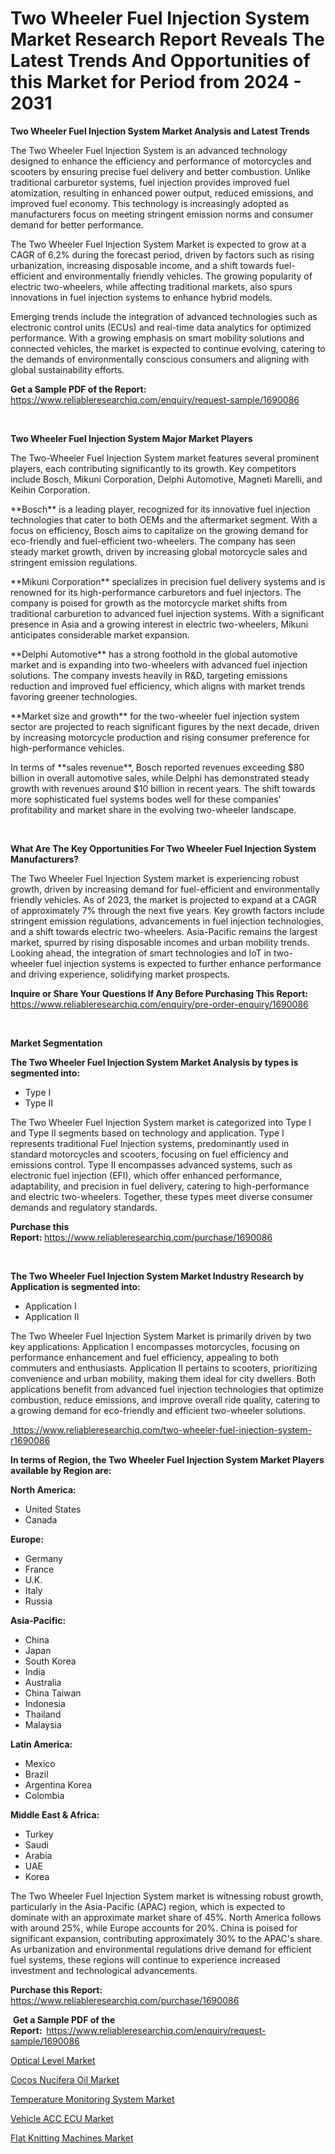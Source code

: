 <p><h1>Two Wheeler Fuel Injection System Market Research Report Reveals The Latest Trends And Opportunities of this Market for Period from 2024 - 2031</h1></p><p><strong>Two Wheeler Fuel Injection System Market Analysis and Latest Trends</strong></p>
<p><p>The Two Wheeler Fuel Injection System is an advanced technology designed to enhance the efficiency and performance of motorcycles and scooters by ensuring precise fuel delivery and better combustion. Unlike traditional carburetor systems, fuel injection provides improved fuel atomization, resulting in enhanced power output, reduced emissions, and improved fuel economy. This technology is increasingly adopted as manufacturers focus on meeting stringent emission norms and consumer demand for better performance.</p><p>The Two Wheeler Fuel Injection System Market is expected to grow at a CAGR of 6.2% during the forecast period, driven by factors such as rising urbanization, increasing disposable income, and a shift towards fuel-efficient and environmentally friendly vehicles. The growing popularity of electric two-wheelers, while affecting traditional markets, also spurs innovations in fuel injection systems to enhance hybrid models. </p><p>Emerging trends include the integration of advanced technologies such as electronic control units (ECUs) and real-time data analytics for optimized performance. With a growing emphasis on smart mobility solutions and connected vehicles, the market is expected to continue evolving, catering to the demands of environmentally conscious consumers and aligning with global sustainability efforts.</p></p>
<p><strong>Get a Sample PDF of the Report:&nbsp;</strong> <a href="https://www.reliableresearchiq.com/enquiry/request-sample/1690086?utm_campaign=1119&utm_medium=2&utm_source=Github&utm_content=ia&utm_term=17102024&utm_id=two-wheeler-fuel-injection-system">https://www.reliableresearchiq.com/enquiry/request-sample/1690086</a></p>
<p>&nbsp;</p>
<p><strong>Two Wheeler Fuel Injection System Major Market Players</strong></p>
<p><p>The Two-Wheeler Fuel Injection System market features several prominent players, each contributing significantly to its growth. Key competitors include Bosch, Mikuni Corporation, Delphi Automotive, Magneti Marelli, and Keihin Corporation. </p><p>**Bosch** is a leading player, recognized for its innovative fuel injection technologies that cater to both OEMs and the aftermarket segment. With a focus on efficiency, Bosch aims to capitalize on the growing demand for eco-friendly and fuel-efficient two-wheelers. The company has seen steady market growth, driven by increasing global motorcycle sales and stringent emission regulations.</p><p>**Mikuni Corporation** specializes in precision fuel delivery systems and is renowned for its high-performance carburetors and fuel injectors. The company is poised for growth as the motorcycle market shifts from traditional carburetion to advanced fuel injection systems. With a significant presence in Asia and a growing interest in electric two-wheelers, Mikuni anticipates considerable market expansion.</p><p>**Delphi Automotive** has a strong foothold in the global automotive market and is expanding into two-wheelers with advanced fuel injection solutions. The company invests heavily in R&D, targeting emissions reduction and improved fuel efficiency, which aligns with market trends favoring greener technologies.</p><p>**Market size and growth** for the two-wheeler fuel injection system sector are projected to reach significant figures by the next decade, driven by increasing motorcycle production and rising consumer preference for high-performance vehicles. </p><p>In terms of **sales revenue**, Bosch reported revenues exceeding $80 billion in overall automotive sales, while Delphi has demonstrated steady growth with revenues around $10 billion in recent years. The shift towards more sophisticated fuel systems bodes well for these companies' profitability and market share in the evolving two-wheeler landscape.</p></p>
<p>&nbsp;</p>
<p><strong>What Are The Key Opportunities For Two Wheeler Fuel Injection System Manufacturers?</strong></p>
<p><p>The Two Wheeler Fuel Injection System market is experiencing robust growth, driven by increasing demand for fuel-efficient and environmentally friendly vehicles. As of 2023, the market is projected to expand at a CAGR of approximately 7% through the next five years. Key growth factors include stringent emission regulations, advancements in fuel injection technologies, and a shift towards electric two-wheelers. Asia-Pacific remains the largest market, spurred by rising disposable incomes and urban mobility trends. Looking ahead, the integration of smart technologies and IoT in two-wheeler fuel injection systems is expected to further enhance performance and driving experience, solidifying market prospects.</p></p>
<p><strong>Inquire or Share Your Questions If Any Before Purchasing This Report:</strong> <a href="https://www.reliableresearchiq.com/enquiry/pre-order-enquiry/1690086?utm_campaign=1119&utm_medium=2&utm_source=Github&utm_content=ia&utm_term=17102024&utm_id=two-wheeler-fuel-injection-system">https://www.reliableresearchiq.com/enquiry/pre-order-enquiry/1690086</a></p>
<p>&nbsp;</p>
<p><strong>Market Segmentation</strong></p>
<p><strong>The Two Wheeler Fuel Injection System Market Analysis by types is segmented into:</strong></p>
<p><ul><li>Type I</li><li>Type II</li></ul></p>
<p><p>The Two Wheeler Fuel Injection System market is categorized into Type I and Type II segments based on technology and application. Type I represents traditional Fuel Injection systems, predominantly used in standard motorcycles and scooters, focusing on fuel efficiency and emissions control. Type II encompasses advanced systems, such as electronic fuel injection (EFI), which offer enhanced performance, adaptability, and precision in fuel delivery, catering to high-performance and electric two-wheelers. Together, these types meet diverse consumer demands and regulatory standards.</p></p>
<p><strong>Purchase this Report:&nbsp;</strong><a href="https://www.reliableresearchiq.com/purchase/1690086?utm_campaign=1119&utm_medium=2&utm_source=Github&utm_content=ia&utm_term=17102024&utm_id=two-wheeler-fuel-injection-system">https://www.reliableresearchiq.com/purchase/1690086</a></p>
<p>&nbsp;</p>
<p><strong>The Two Wheeler Fuel Injection System Market Industry Research by Application is segmented into:</strong></p>
<p><ul><li>Application I</li><li>Application II</li></ul></p>
<p><p>The Two Wheeler Fuel Injection System Market is primarily driven by two key applications: Application I encompasses motorcycles, focusing on performance enhancement and fuel efficiency, appealing to both commuters and enthusiasts. Application II pertains to scooters, prioritizing convenience and urban mobility, making them ideal for city dwellers. Both applications benefit from advanced fuel injection technologies that optimize combustion, reduce emissions, and improve overall ride quality, catering to a growing demand for eco-friendly and efficient two-wheeler solutions.</p></p>
<p><a href="https://www.reliableresearchiq.com/two-wheeler-fuel-injection-system-r1690086?utm_campaign=1119&utm_medium=2&utm_source=Github&utm_content=ia&utm_term=17102024&utm_id=two-wheeler-fuel-injection-system">&nbsp;https://www.reliableresearchiq.com/two-wheeler-fuel-injection-system-r1690086</a></p>
<p><strong>In terms of Region, the Two Wheeler Fuel Injection System Market Players available by Region are:</strong></p>
<p>
    <p> <strong> North America: </strong>
        <ul>
            <li>United States</li>
            <li>Canada</li>
        </ul>
        </p> 
    <p> <strong> Europe: </strong>
        <ul>
            <li>Germany</li>
            <li>France</li>
            <li>U.K.</li>
            <li>Italy</li>
            <li>Russia</li>
        </ul>
        </p> 
    <p> <strong> Asia-Pacific: </strong>
        <ul>
            <li>China</li>
            <li>Japan</li>
            <li>South Korea</li>
            <li>India</li>
            <li>Australia</li>
            <li>China Taiwan</li>
            <li>Indonesia</li>
            <li>Thailand</li>
            <li>Malaysia</li>
        </ul>
        </p> 
    <p> <strong> Latin America: </strong>
        <ul>
            <li>Mexico</li>
            <li>Brazil</li>
            <li>Argentina Korea</li>
            <li>Colombia</li>
        </ul>
        </p> 
    <p> <strong> Middle East & Africa: </strong>
        <ul>
            <li>Turkey</li>
            <li>Saudi</li>
            <li>Arabia</li>
            <li>UAE</li>
            <li>Korea</li>
        </ul>
    </p>
    </p>
<p><p>The Two Wheeler Fuel Injection System market is witnessing robust growth, particularly in the Asia-Pacific (APAC) region, which is expected to dominate with an approximate market share of 45%. North America follows with around 25%, while Europe accounts for 20%. China is poised for significant expansion, contributing approximately 30% to the APAC's share. As urbanization and environmental regulations drive demand for efficient fuel systems, these regions will continue to experience increased investment and technological advancements.</p></p>
<p><strong>Purchase this Report: </strong><a href="https://www.reliableresearchiq.com/purchase/1690086?utm_campaign=1119&utm_medium=2&utm_source=Github&utm_content=ia&utm_term=17102024&utm_id=two-wheeler-fuel-injection-system">https://www.reliableresearchiq.com/purchase/1690086</a></p>
<p>&nbsp;<strong>Get a Sample PDF of the Report:&nbsp;&nbsp;</strong><a href="https://www.reliableresearchiq.com/enquiry/request-sample/1690086?utm_campaign=1119&utm_medium=2&utm_source=Github&utm_content=ia&utm_term=17102024&utm_id=two-wheeler-fuel-injection-system">https://www.reliableresearchiq.com/enquiry/request-sample/1690086</a></p>
<p><strong></strong></p>
<p><p><a href="https://github.com/paceyzqrlfe/Market-Research-Report-List-1/blob/main/optical-level-market.md?utm_campaign=1119&utm_medium=2&utm_source=Github&utm_content=ia&utm_term=17102024&utm_id=two-wheeler-fuel-injection-system">Optical Level Market</a></p><p><a href="https://www.linkedin.com/pulse/cocos-nucifera-oil-market-refracting-trends-consumer-behaviors-sgdfc?utm_campaign=1119&utm_medium=2&utm_source=Github&utm_content=ia&utm_term=17102024&utm_id=two-wheeler-fuel-injection-system">Cocos Nucifera Oil Market</a></p><p><a href="https://issuu.com/reportprime-2/docs/temperature-monitoring-system-marke_871628ecd163b7?utm_campaign=1119&utm_medium=2&utm_source=Github&utm_content=ia&utm_term=17102024&utm_id=two-wheeler-fuel-injection-system">Temperature Monitoring System Market</a></p><p><a href="https://github.com/sogusofer/Market-Research-Report-List-1/blob/main/vehicle-acc-ecu-market.md?utm_campaign=1119&utm_medium=2&utm_source=Github&utm_content=ia&utm_term=17102024&utm_id=two-wheeler-fuel-injection-system">Vehicle ACC ECU Market</a></p><p><a href="https://issuu.com/reportprime-2/docs/flat-knitting-machines-market-size-_2da88535d837c6?utm_campaign=1119&utm_medium=2&utm_source=Github&utm_content=ia&utm_term=17102024&utm_id=two-wheeler-fuel-injection-system">Flat Knitting Machines Market</a></p></p>